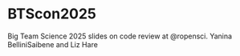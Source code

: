 # BTScon2025
Big Team Science 2025 slides on code review at @ropensci. Yanina BelliniSaibene and Liz Hare
